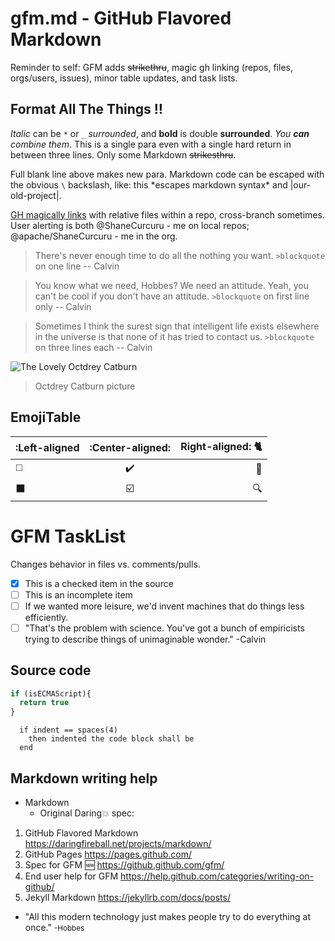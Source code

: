 # gfm.md - GitHub Flavored Markdown

Reminder to self: GFM adds ~~strikethru~~, magic gh linking (repos, files,
orgs/users, issues), minor table updates, and task lists.

## Format All The Things :bangbang:

*Italic* can be `*` or `_` _surrounded_, and **bold** is double **surrounded**.
_You **can** combine them_. This is a single para even with a single hard
return in between three lines.  Only some Markdown ~~strikesthru~~.

Full blank line above makes new para.  Markdown code can be escaped 
with the obvious `\` backslash, like: this \*escapes markdown syntax\* and \|our-old-project\|.

[GH magically links](bootstrap3.html) with relative files within a repo, cross-branch sometimes.
User alerting is both @ShaneCurcuru - me on local repos; @apache/ShaneCurcuru - me in the org.

> There's never enough time to do all the nothing you want. `>blockquote` on one line -- Calvin 

> You know what we need, Hobbes? We need an attitude. Yeah, you can't 
be cool if you don't have an attitude.	`>blockquote` on first line only -- Calvin

> Sometimes I think the surest sign that intelligent life exists 
> elsewhere in the universe is that none of it has tried to 
> contact us. `>blockquote` on three lines each -- Calvin

![The Lovely Octdrey Catburn](https://octodex.github.com/images/octdrey-catburn.jpg)
> Octdrey Catburn picture

## EmojiTable

| :Left-aligned | :Center-aligned: | Right-aligned: :cat2: |
| :---         |     :---:      |          ---: |
| :white_medium_square:   | :heavy_check_mark:     | :cake:    |
| :black_large_square:     | :ballot_box_with_check:      | :mag:      |

# GFM TaskList

Changes behavior in files vs. comments/pulls.

- [x] This is a checked item in the source
- [ ] This is an incomplete item
- [ ] If we wanted more leisure, we'd invent machines that do things less efficiently.
- [ ] "That's the problem with science. You've got a bunch of empiricists trying to describe things of unimaginable wonder." -Calvin 

## Source code

```javascript
if (isECMAScript){
  return true
}
```

      if indent == spaces(4)
        then indented the code block shall be
      end


## Markdown writing help

- Markdown
  - Original Daring:boom: spec:

1. GitHub Flavored Markdown https://daringfireball.net/projects/markdown/
  1. GitHub Pages https://pages.github.com/
  1. Spec for GFM :new: https://github.github.com/gfm/
  1. End user help for GFM https://help.github.com/categories/writing-on-github/
  1. Jekyll Markdown https://jekyllrb.com/docs/posts/

* "All this modern technology just makes people try to do everything at once." <small>-Hobbes</small> 

